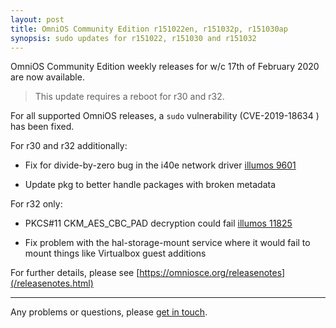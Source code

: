 ```yaml
---
layout: post
title: OmniOS Community Edition r151022en, r151032p, r151030ap
synopsis: sudo updates for r151022, r151030 and r151032
---
```

OmniOS Community Edition weekly releases for w/c 17th of February 2020 are
now available.

> This update requires a reboot for r30 and r32.

For all supported OmniOS releases, a `sudo` vulnerability (CVE-2019-18634
) has been fixed.

For r30 and r32 additionally:

* Fix for divide-by-zero bug in the i40e network driver [illumos 9601](https://www.illumos.org/issues/9601)

* Update pkg to better handle packages with broken metadata

For r32 only:

* PKCS#11 CKM_AES_CBC_PAD decryption could fail [illumos 11825](https://www.illumos.org/issues/11825)

* Fix problem with the hal-storage-mount service where it would fail to mount things like Virtualbox guest additions

For further details, please see
[https://omniosce.org/releasenotes](/releasenotes.html)

---

Any problems or questions, please [get in touch](/about/contact.html).

